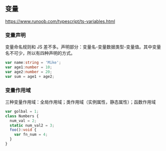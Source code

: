 ## 变量

https://www.runoob.com/typescript/ts-variables.html

### 变量声明

变量命名规则和 JS 差不多。声明部分：变量名-变量数据类型-变量值。其中变量名不可少，所以有四种声明的方式。

```ts
var name:string = 'Mike';
var age1:number = 10;
var age2:number = 20;
var sum = age1 + age2;
```

### 变量作用域

三种变量作用域：全局作用域；类作用域（实例属性，静态属性）；函数作用域

```ts
var golbal = 1;
class Numbers {
  num_val = 2;
  static num_val2 = 3;
  foo():void {
    var fn_num = 4;
  }
}

```

